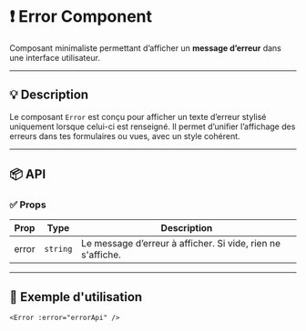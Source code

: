 # ❗ Error Component

Composant minimaliste permettant d’afficher un **message d’erreur** dans une interface utilisateur.

---

## 💡 Description

Le composant `Error` est conçu pour afficher un texte d’erreur stylisé uniquement lorsque celui-ci est renseigné. Il permet d’unifier l’affichage des erreurs dans tes formulaires ou vues, avec un style cohérent.

---

## 📦 API

### ✅ Props

| Prop  | Type     | Description                                                 |
| ----- | -------- | ----------------------------------------------------------- |
| error | `string` | Le message d’erreur à afficher. Si vide, rien ne s'affiche. |

---

## 📘 Exemple d'utilisation

```vue
<Error :error="errorApi" />
```
